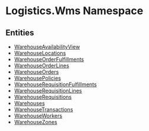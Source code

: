 ﻿---
uid: Logistics.Wms
---
# Logistics.Wms Namespace

## Entities
- [WarehouseAvailabilityView](Logistics.Wms.WarehouseAvailabilityView.md)  
- [WarehouseLocations](Logistics.Wms.WarehouseLocations.md)  
- [WarehouseOrderFulfillments](Logistics.Wms.WarehouseOrderFulfillments.md)  
- [WarehouseOrderLines](Logistics.Wms.WarehouseOrderLines.md)  
- [WarehouseOrders](Logistics.Wms.WarehouseOrders.md)  
- [WarehousePolicies](Logistics.Wms.WarehousePolicies.md)  
- [WarehouseRequisitionFulfillments](Logistics.Wms.WarehouseRequisitionFulfillments.md)  
- [WarehouseRequisitionLines](Logistics.Wms.WarehouseRequisitionLines.md)  
- [WarehouseRequisitions](Logistics.Wms.WarehouseRequisitions.md)  
- [Warehouses](Logistics.Wms.Warehouses.md)  
- [WarehouseTransactions](Logistics.Wms.WarehouseTransactions.md)  
- [WarehouseWorkers](Logistics.Wms.WarehouseWorkers.md)  
- [WarehouseZones](Logistics.Wms.WarehouseZones.md)  

